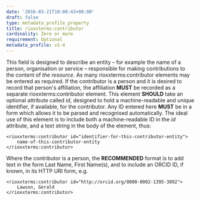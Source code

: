 ```yaml
---
date: '2016-03-21T10:00:43+00:00'
draft: false
type: metadata_profile_property
title: rioxxterms:contributor
cardinality: Zero or more
requirement: Optional
metadata_profile: v1-4
---
```

This field is designed to describe an entity – for example the name of a person, organisation or service – responsible for making contributions to the content of *the resource*. As many rioxxterms:contributor elements may be entered as required. If the contributor is a person and it is desired to record that person&#39;s affiliation, the affiliation **MUST** be recorded as a separate rioxxterms:contributor element. This element **SHOULD** take an optional attribute called *id*, designed to hold a machine-readable and unique identifier, if available, for the contributor. Any ID entered here **MUST** be in a form which allows it to be parsed and recognised automatically. The ideal use of this element is to include both a machine-readable ID in the *id* attribute, and a text string in the body of the element, thus:

    <rioxxterms:contributor id="identifier-for-this-contributor-entity">
        name-of-this-contributor-entity
    </rioxxterms:contributor>

Where the contributor is a person, the **RECOMMENDED** format is to add text in the form Last Name, First Name(s), and to include an ORCID ID, if known, in its HTTP URI form, e.g.

    <rioxxterms:contributor id="http://orcid.org/0000-0002-1395-3092">
        Lawson, Gerald
    </rioxxterms:contributor>
